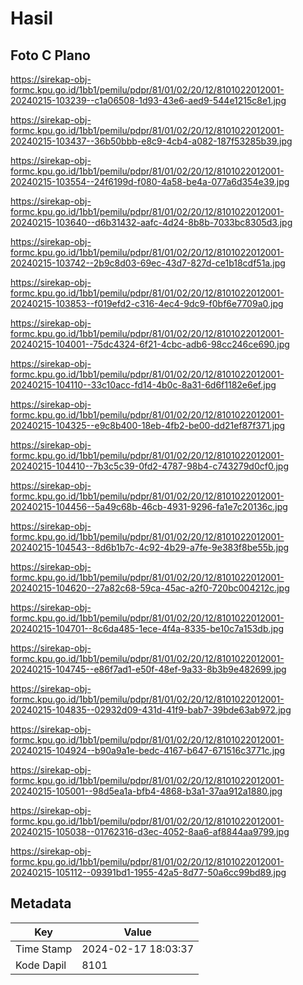 # Hasil

## Foto C Plano

https://sirekap-obj-formc.kpu.go.id/1bb1/pemilu/pdpr/81/01/02/20/12/8101022012001-20240215-103239--c1a06508-1d93-43e6-aed9-544e1215c8e1.jpg

https://sirekap-obj-formc.kpu.go.id/1bb1/pemilu/pdpr/81/01/02/20/12/8101022012001-20240215-103437--36b50bbb-e8c9-4cb4-a082-187f53285b39.jpg

https://sirekap-obj-formc.kpu.go.id/1bb1/pemilu/pdpr/81/01/02/20/12/8101022012001-20240215-103554--24f6199d-f080-4a58-be4a-077a6d354e39.jpg

https://sirekap-obj-formc.kpu.go.id/1bb1/pemilu/pdpr/81/01/02/20/12/8101022012001-20240215-103640--d6b31432-aafc-4d24-8b8b-7033bc8305d3.jpg

https://sirekap-obj-formc.kpu.go.id/1bb1/pemilu/pdpr/81/01/02/20/12/8101022012001-20240215-103742--2b9c8d03-69ec-43d7-827d-ce1b18cdf51a.jpg

https://sirekap-obj-formc.kpu.go.id/1bb1/pemilu/pdpr/81/01/02/20/12/8101022012001-20240215-103853--f019efd2-c316-4ec4-9dc9-f0bf6e7709a0.jpg

https://sirekap-obj-formc.kpu.go.id/1bb1/pemilu/pdpr/81/01/02/20/12/8101022012001-20240215-104001--75dc4324-6f21-4cbc-adb6-98cc246ce690.jpg

https://sirekap-obj-formc.kpu.go.id/1bb1/pemilu/pdpr/81/01/02/20/12/8101022012001-20240215-104110--33c10acc-fd14-4b0c-8a31-6d6f1182e6ef.jpg

https://sirekap-obj-formc.kpu.go.id/1bb1/pemilu/pdpr/81/01/02/20/12/8101022012001-20240215-104325--e9c8b400-18eb-4fb2-be00-dd21ef87f371.jpg

https://sirekap-obj-formc.kpu.go.id/1bb1/pemilu/pdpr/81/01/02/20/12/8101022012001-20240215-104410--7b3c5c39-0fd2-4787-98b4-c743279d0cf0.jpg

https://sirekap-obj-formc.kpu.go.id/1bb1/pemilu/pdpr/81/01/02/20/12/8101022012001-20240215-104456--5a49c68b-46cb-4931-9296-fa1e7c20136c.jpg

https://sirekap-obj-formc.kpu.go.id/1bb1/pemilu/pdpr/81/01/02/20/12/8101022012001-20240215-104543--8d6b1b7c-4c92-4b29-a7fe-9e383f8be55b.jpg

https://sirekap-obj-formc.kpu.go.id/1bb1/pemilu/pdpr/81/01/02/20/12/8101022012001-20240215-104620--27a82c68-59ca-45ac-a2f0-720bc004212c.jpg

https://sirekap-obj-formc.kpu.go.id/1bb1/pemilu/pdpr/81/01/02/20/12/8101022012001-20240215-104701--8c6da485-1ece-4f4a-8335-be10c7a153db.jpg

https://sirekap-obj-formc.kpu.go.id/1bb1/pemilu/pdpr/81/01/02/20/12/8101022012001-20240215-104745--e86f7ad1-e50f-48ef-9a33-8b3b9e482699.jpg

https://sirekap-obj-formc.kpu.go.id/1bb1/pemilu/pdpr/81/01/02/20/12/8101022012001-20240215-104835--02932d09-431d-41f9-bab7-39bde63ab972.jpg

https://sirekap-obj-formc.kpu.go.id/1bb1/pemilu/pdpr/81/01/02/20/12/8101022012001-20240215-104924--b90a9a1e-bedc-4167-b647-671516c3771c.jpg

https://sirekap-obj-formc.kpu.go.id/1bb1/pemilu/pdpr/81/01/02/20/12/8101022012001-20240215-105001--98d5ea1a-bfb4-4868-b3a1-37aa912a1880.jpg

https://sirekap-obj-formc.kpu.go.id/1bb1/pemilu/pdpr/81/01/02/20/12/8101022012001-20240215-105038--01762316-d3ec-4052-8aa6-af8844aa9799.jpg

https://sirekap-obj-formc.kpu.go.id/1bb1/pemilu/pdpr/81/01/02/20/12/8101022012001-20240215-105112--09391bd1-1955-42a5-8d77-50a6cc99bd89.jpg


## Metadata

| Key        | Value               |
| ---------- | ------------------- |
| Time Stamp | 2024-02-17 18:03:37 |
| Kode Dapil | 8101                |




